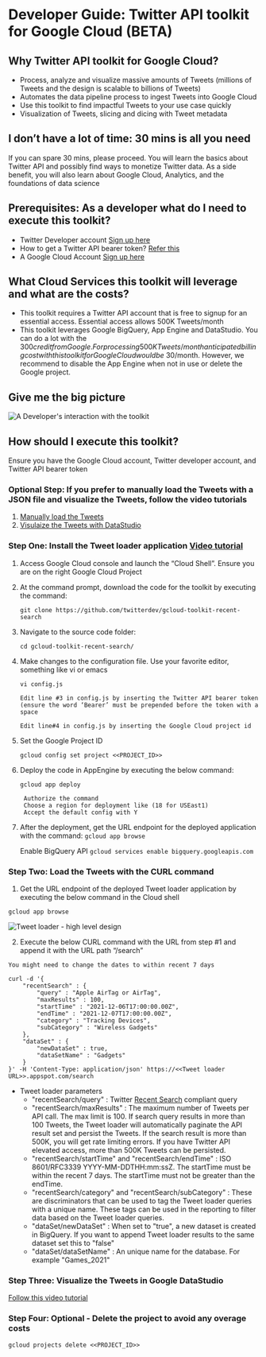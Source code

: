 # Developer Guide: Twitter API toolkit for Google Cloud (BETA)

## Why Twitter API toolkit for Google Cloud?

- Process, analyze and visualize massive amounts of Tweets (millions of Tweets and the design is scalable to billions of Tweets)
- Automates the data pipeline process to ingest Tweets into Google Cloud
- Use this toolkit to find impactful Tweets to your use case quickly 
- Visualization of Tweets, slicing and dicing with Tweet metadata


## I don’t have a lot of time: 30 mins is all you need

If you can spare 30 mins, please proceed. You will learn the basics about Twitter API and possibly find ways to monetize Twitter data. As a side benefit, you will also learn about Google Cloud, Analytics, and the foundations of data science

## Prerequisites: As a developer what do I need to execute this toolkit?

* Twitter Developer account [Sign up here](https://developer.twitter.com/en/apply-for-access)
* How to get a Twitter API bearer token? [Refer this](https://developer.twitter.com/en/docs/authentication/oauth-2-0/bearer-tokens)
* A Google Cloud Account [Sign up here](https://www.google.com/aclk?sa=l&ai=DChcSEwjq8LzG8c_0AhUXE9QBHUQBC9QYABADGgJvYQ&sig=AOD64_2epUp76ekL53Vngr8B5cAjNAIaCQ&nis=1&ved=2ahUKEwjAubPG8c_0AhX5mGoFHdnPBMcQqyQoAHoECAMQBw&adurl=)

## What Cloud Services this toolkit will leverage and what are the costs?

- This toolkit requires a Twitter API account that is free to signup for an essential access. Essential access allows 500K Tweets/month
- This toolkit leverages Google BigQuery, App Engine and DataStudio. You can do a lot with the $300 credit from Google. For processing 500K Tweets/month anticipated billing cost with this toolkit for Google Cloud would be ~$30/month. However, we recommend to disable the App Engine when not in use or delete the Google project. 

## Give me the big picture

![A Developer's interaction with the toolkit](https://github.com/twitterdev/gcloud-toolkit-recent-search/blob/main/resources/architecture.jpg)

## How should I execute this toolkit? 

Ensure you have the Google Cloud account, Twitter developer account, and Twitter API bearer token

### Optional Step: If you prefer to manually load the Tweets with a JSON file and visualize the Tweets, follow the video tutorials
1. [Manually load the Tweets](https://drive.google.com/file/d/1kBMOYSXkW48PPdsQ8yAqndHlBoircvMP/view?usp=sharing)
2. [Visulaize the Tweets with DataStudio](https://drive.google.com/file/d/1FLVBzGESgPvcE00uY9CGFRxuw5o4XAgN/view?usp=sharing)

### Step One: Install the Tweet loader application [Video tutorial](https://drive.google.com/file/d/1rLpN_vLXe9csrRSKjIV_LtcKcNuYfPtG/view?usp=sharing)

1. Access Google Cloud console and launch the “Cloud Shell”. Ensure you are on the right Google Cloud Project
2. At the command prompt, download the code for the toolkit by executing the command: 

	`git clone https://github.com/twitterdev/gcloud-toolkit-recent-search`
3. Navigate to the source code folder:

	`cd gcloud-toolkit-recent-search/`
4. Make changes to the configuration file. Use your favorite editor, something like vi or emacs

	`vi config.js` 
    
	```Edit line #3 in config.js by inserting the Twitter API bearer token (ensure the word ‘Bearer’ must be prepended before the token with a space```
    
	```Edit line#4 in config.js by inserting the Google Cloud project id```

5. Set the Google Project ID

	`gcloud config set project <<PROJECT_ID>>`
    
6. Deploy the code in AppEngine by executing the below command:

	`gcloud app deploy`
    
        Authorize the command
        Choose a region for deployment like (18 for USEast1)
        Accept the default config with Y
        
7. After the deployment, get the URL endpoint for the deployed application with the command:
    `gcloud app browse`
    
    Enable BigQuery API
    `gcloud services enable bigquery.googleapis.com`

### Step Two: Load the Tweets with the CURL command

1. Get the URL endpoint of the deployed Tweet loader application by executing the below command in the Cloud shell

`gcloud app browse`

![Tweet loader - high level design](https://github.com/twitterdev/gcloud-toolkit-recent-search/blob/main/resources/tweet-loader-design.jpg)

2. Execute the below CURL command with the URL from step #1 and append it with the URL path “/search”

```You might need to change the dates to within recent 7 days```

```
curl -d '{
    "recentSearch" : {
        "query" : "Apple AirTag or AirTag",
        "maxResults" : 100,
        "startTime" : "2021-12-06T17:00:00.00Z",
        "endTime" : "2021-12-07T17:00:00.00Z",
        "category" : "Tracking Devices",
        "subCategory" : "Wireless Gadgets"
    },
    "dataSet" : {
        "newDataSet" : true,
        "dataSetName" : "Gadgets"    
    }
}' -H 'Content-Type: application/json' https://<<Tweet loader URL>>.appspot.com/search
```

* Tweet loader parameters
	- "recentSearch/query" : Twitter [Recent Search](https://developer.twitter.com/en/docs/twitter-api/tweets/search/introduction) compliant query
	- "recentSearch/maxResults" : The maximum number of Tweets per API call. The max limit is 100. If search query results in more than 100 Tweets, the Tweet loader will automatically paginate the API result set and persist the Tweets. If the search result is more than 500K, you will get rate limiting errors. If you have Twitter API elevated access, more than 500K Tweets can be persisted.
	- "recentSearch/startTime" and "recentSearch/endTime" : ISO 8601/RFC3339 YYYY-MM-DDTHH:mm:ssZ. The startTime must be within the recent 7 days. The startTime must not be greater than the endTime.
	-  "recentSearch/category" and "recentSearch/subCategory" : These are discriminators that can be used to tag the Tweet loader queries with a unique name. These tags can be used in the reporting to filter data based on the Tweet loader queries.
	-  "dataSet/newDataSet" : When set to "true", a new dataset is created in BigQuery. If you want to append Tweet loader results to the same dataset set this to "false"
	-  "dataSet/dataSetName" : An unique name for the database. For example "Games_2021"

### Step Three: Visualize the Tweets in Google DataStudio

[Follow this video tutorial](https://drive.google.com/file/d/1FLVBzGESgPvcE00uY9CGFRxuw5o4XAgN/view?usp=sharing)

### Step Four: Optional - Delete the project to avoid any overage costs
`gcloud projects delete <<PROJECT_ID>>`
